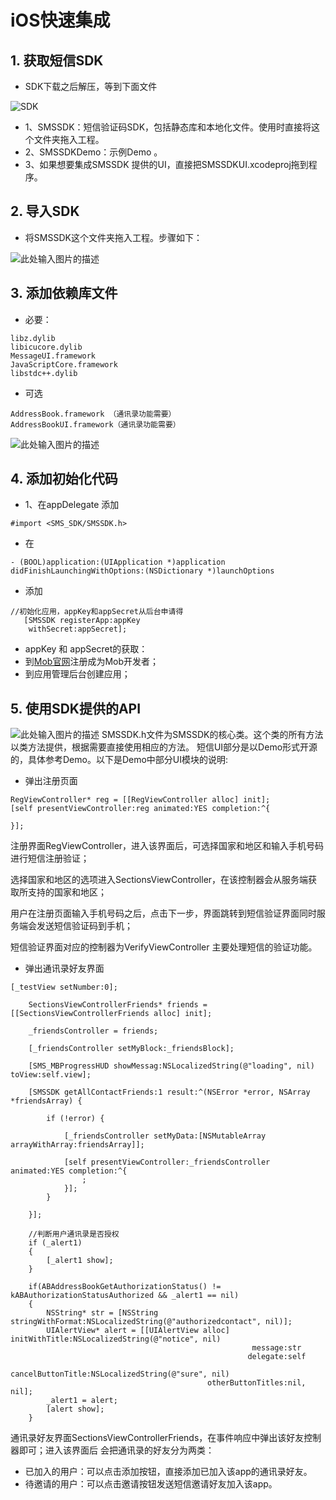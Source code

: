 # iOS快速集成

## 1. 获取短信SDK
- SDK下载之后解压，等到下面文件

![SDK][1]
- 1、SMSSDK：短信验证码SDK，包括静态库和本地化文件。使用时直接将这个文件夹拖入工程。
- 2、SMSSDKDemo：示例Demo 。
- 3、如果想要集成SMSSDK 提供的UI，直接把SMSSDKUI.xcodeproj拖到程序。

## 2. 导入SDK
- 将SMSSDK这个文件夹拖入工程。步骤如下：

![此处输入图片的描述][2]

## 3. 添加依赖库文件
- 必要：
```objc
libz.dylib
libicucore.dylib
MessageUI.framework
JavaScriptCore.framework
libstdc++.dylib
```
- 可选
```objc
AddressBook.framework （通讯录功能需要）
AddressBookUI.framework（通讯录功能需要）
```
![此处输入图片的描述][3]
## 4. 添加初始化代码
- 1、在appDelegate 添加

```objc
#import <SMS_SDK/SMSSDK.h>
```

- 在

```objc
- (BOOL)application:(UIApplication *)application didFinishLaunchingWithOptions:(NSDictionary *)launchOptions
```
- 添加

```objc
//初始化应用，appKey和appSecret从后台申请得
   [SMSSDK registerApp:appKey
    withSecret:appSecret];
```
- appKey 和 appSecret的获取：
 - 到[Mob官网][4]注册成为Mob开发者；
 - 到应用管理后台创建应用；

## 5. 使用SDK提供的API
![此处输入图片的描述][5]
SMSSDK.h文件为SMSSDK的核心类。这个类的所有方法以类方法提供，根据需要直接使用相应的方法。
短信UI部分是以Demo形式开源的，具体参考Demo。以下是Demo中部分UI模块的说明:

- 弹出注册页面
```objc
RegViewController* reg = [[RegViewController alloc] init];
[self presentViewController:reg animated:YES completion:^{
 
}];
```
注册界面RegViewController，进入该界面后，可选择国家和地区和输入手机号码进行短信注册验证；

选择国家和地区的选项进入SectionsViewController，在该控制器会从服务端获取所支持的国家和地区；

用户在注册页面输入手机号码之后，点击下一步，界面跳转到短信验证界面同时服务端会发送短信验证码到手机；

短信验证界面对应的控制器为VerifyViewController 主要处理短信的验证功能。

- 弹出通讯录好友界面
```objc
[_testView setNumber:0];
 
    SectionsViewControllerFriends* friends = [[SectionsViewControllerFriends alloc] init];
 
    _friendsController = friends;
 
    [_friendsController setMyBlock:_friendsBlock];
 
    [SMS_MBProgressHUD showMessag:NSLocalizedString(@"loading", nil) toView:self.view];
 
    [SMSSDK getAllContactFriends:1 result:^(NSError *error, NSArray *friendsArray) {
 
        if (!error) {
 
            [_friendsController setMyData:[NSMutableArray arrayWithArray:friendsArray]];
 
            [self presentViewController:_friendsController animated:YES completion:^{
                ;
            }];
        }
 
    }];
 
    //判断用户通讯录是否授权
    if (_alert1)
    {
        [_alert1 show];
    }
 
    if(ABAddressBookGetAuthorizationStatus() != kABAuthorizationStatusAuthorized && _alert1 == nil)
    {
        NSString* str = [NSString stringWithFormat:NSLocalizedString(@"authorizedcontact", nil)];
        UIAlertView* alert = [[UIAlertView alloc] initWithTitle:NSLocalizedString(@"notice", nil)
                                                      message:str
                                                     delegate:self
                                            cancelButtonTitle:NSLocalizedString(@"sure", nil)
                                            otherButtonTitles:nil, nil];
        _alert1 = alert;
        [alert show];
    }
```
通讯录好友界面SectionsViewControllerFriends，在事件响应中弹出该好友控制器即可；进入该界面后 会把通讯录的好友分为两类：

  - 已加入的用户：可以点击添加按钮，直接添加已加入该app的通讯录好友。
  - 待邀请的用户：可以点击邀请按钮发送短信邀请好友加入该app。


  [1]: http://wiki.mob.com/wp-content/uploads/2014/09/SMSSDK.jpg
  [2]: http://wiki.mob.com/wp-content/uploads/2014/09/SMS_SKD-drag.png
  [3]: http://wiki.mob.com/wp-content/uploads/2014/09/SMSSDKAddFramework.png
  [4]: http://www.mob.com
  [5]: http://wiki.mob.com/wp-content/uploads/2014/09/%E7%9F%AD%E4%BF%A1%E4%BB%A3%E7%A0%81.jpg